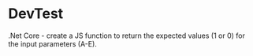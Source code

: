 # DevTest
.Net Core - create a JS function to return the expected values (1 or 0) for the input parameters (A-E). 
